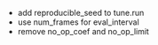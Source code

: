 - add reproducible_seed to tune.run
- use num_frames for eval_interval
- remove no_op_coef and no_op_limit